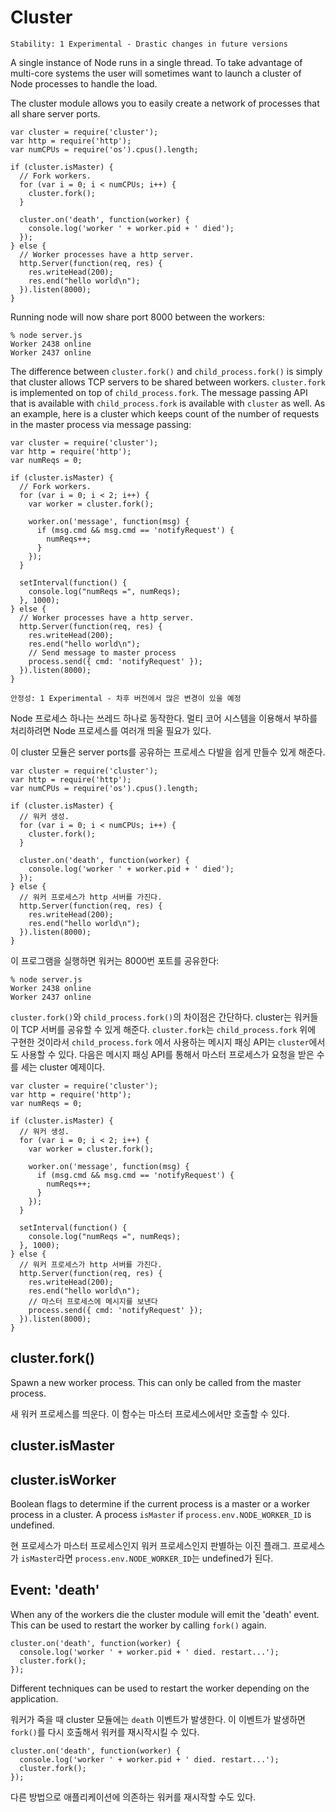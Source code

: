 # Cluster

<!--english start-->

    Stability: 1 Experimental - Drastic changes in future versions

A single instance of Node runs in a single thread. To take advantage of
multi-core systems the user will sometimes want to launch a cluster of Node
processes to handle the load.

The cluster module allows you to easily create a network of processes that
all share server ports.

    var cluster = require('cluster');
    var http = require('http');
    var numCPUs = require('os').cpus().length;

    if (cluster.isMaster) {
      // Fork workers.
      for (var i = 0; i < numCPUs; i++) {
        cluster.fork();
      }

      cluster.on('death', function(worker) {
        console.log('worker ' + worker.pid + ' died');
      });
    } else {
      // Worker processes have a http server.
      http.Server(function(req, res) {
        res.writeHead(200);
        res.end("hello world\n");
      }).listen(8000);
    }

Running node will now share port 8000 between the workers:

    % node server.js
    Worker 2438 online
    Worker 2437 online

The difference between `cluster.fork()` and `child_process.fork()` is simply
that cluster allows TCP servers to be shared between workers. `cluster.fork`
is implemented on top of `child_process.fork`. The message passing API that
is available with `child_process.fork` is available with `cluster` as well.
As an example, here is a cluster which keeps count of the number of requests
in the master process via message passing:

    var cluster = require('cluster');
    var http = require('http');
    var numReqs = 0;

    if (cluster.isMaster) {
      // Fork workers.
      for (var i = 0; i < 2; i++) {
        var worker = cluster.fork();

        worker.on('message', function(msg) {
          if (msg.cmd && msg.cmd == 'notifyRequest') {
            numReqs++;
          }
        });
      }

      setInterval(function() {
        console.log("numReqs =", numReqs);
      }, 1000);
    } else {
      // Worker processes have a http server.
      http.Server(function(req, res) {
        res.writeHead(200);
        res.end("hello world\n");
        // Send message to master process
        process.send({ cmd: 'notifyRequest' });
      }).listen(8000);
    }



<!--english end-->

    안정성: 1 Experimental - 차후 버전에서 많은 변경이 있을 예정

Node 프로세스 하나는 쓰레드 하나로 동작한다. 멀티 코어 시스템을 이용해서 부하를 처리하려면 Node 프로세스를 여러개 띄울 필요가 있다.

이 cluster 모듈은 server ports를 공유하는 프로세스 다발을 쉽게 만들수 있게 해준다.

    var cluster = require('cluster');
    var http = require('http');
    var numCPUs = require('os').cpus().length;

    if (cluster.isMaster) {
      // 워커 생성.
      for (var i = 0; i < numCPUs; i++) {
        cluster.fork();
      }

      cluster.on('death', function(worker) {
        console.log('worker ' + worker.pid + ' died');
      });
    } else {
      // 워커 프로세스가 http 서버를 가진다.
      http.Server(function(req, res) {
        res.writeHead(200);
        res.end("hello world\n");
      }).listen(8000);
    }

이 프로그램을 실행하면 워커는 8000번 포트를 공유한다:

    % node server.js
    Worker 2438 online
    Worker 2437 online

`cluster.fork()`와 `child_process.fork()`의 차이점은 간단하다. cluster는 워커들이 TCP 서버를 공유할 수 있게 해준다. `cluster.fork`는 `child_process.fork` 위에 구현한 것이라서 `child_process.fork` 에서 사용하는 메시지 패싱 API는 `cluster`에서도 사용할 수 있다. 다음은 메시지 패싱 API를 통해서 마스터 프로세스가 요청을 받은 수를 세는 cluster 예제이다.

    var cluster = require('cluster');
    var http = require('http');
    var numReqs = 0;

    if (cluster.isMaster) {
      // 워커 생성.
      for (var i = 0; i < 2; i++) {
        var worker = cluster.fork();

        worker.on('message', function(msg) {
          if (msg.cmd && msg.cmd == 'notifyRequest') {
            numReqs++;
          }
        });
      }

      setInterval(function() {
        console.log("numReqs =", numReqs);
      }, 1000);
    } else {
      // 워커 프로세스가 http 서버를 가진다.
      http.Server(function(req, res) {
        res.writeHead(200);
        res.end("hello world\n");
        // 마스터 프로세스에 메시지를 보낸다
        process.send({ cmd: 'notifyRequest' });
      }).listen(8000);
    }



## cluster.fork()

<!--english start-->

Spawn a new worker process. This can only be called from the master process.

<!--english end-->

새 워커 프로세스를 띄운다. 이 함수는 마스터 프로세스에서만 호출할 수 있다.

## cluster.isMaster
## cluster.isWorker

<!--english start-->

Boolean flags to determine if the current process is a master or a worker
process in a cluster. A process `isMaster` if `process.env.NODE_WORKER_ID`
is undefined.

<!--english end-->

현 프로세스가 마스터 프로세스인지 워커 프로세스인지 판별하는 이진 플래그. 프로세스가 `isMaster`라면 `process.env.NODE_WORKER_ID`는 undefined가 된다.

## Event: 'death'

<!--english start-->

When any of the workers die the cluster module will emit the 'death' event.
This can be used to restart the worker by calling `fork()` again.

    cluster.on('death', function(worker) {
      console.log('worker ' + worker.pid + ' died. restart...');
      cluster.fork();
    });

Different techniques can be used to restart the worker depending on the
application.

<!--english end-->

워커가 죽을 때 cluster 모듈에는 `death` 이벤트가 발생한다. 이 이벤트가 발생하면 `fork()`를 다시 호출해서 워커를 재시작시킬 수 있다.

    cluster.on('death', function(worker) {
      console.log('worker ' + worker.pid + ' died. restart...');
      cluster.fork();
    });

다른 방법으로 애플리케이션에 의존하는 워커를 재시작할 수도 있다.

